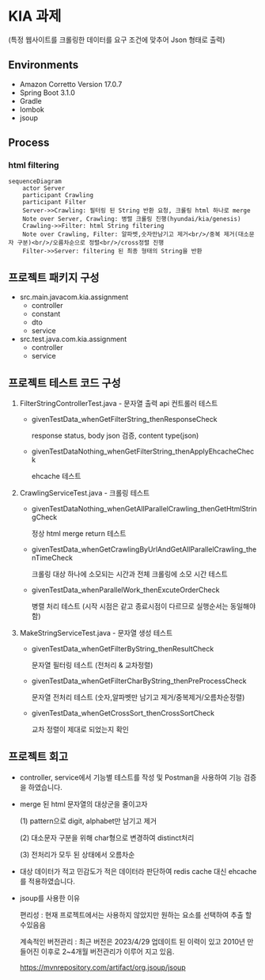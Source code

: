 # KIA 과제 
(특정 웹사이트를 크롤링한 데이터를 요구 조건에 맞추어 Json 형태로 출력)


## Environments
* Amazon Corretto Version 17.0.7
* Spring Boot 3.1.0
* Gradle
* lombok
* jsoup

  
## Process
### html filtering
```mermaid
sequenceDiagram
    actor Server
    participant Crawling
    participant Filter
    Server->>Crawling: 필터링 된 String 반환 요청, 크롤링 html 하나로 merge
    Note over Server, Crawling: 병렬 크롤링 진행(hyundai/kia/genesis)  
    Crawling->>Filter: html String filtering
    Note over Crawling, Filter: 알파벳,숫자만남기고 제거<br/>/중복 제거(대소문자 구분)<br/>/오름차순으로 정렬<br/>/cross정렬 진행
    Filter->>Server: filtering 된 최종 형태의 String을 반환
```


## 프로젝트 패키지 구성
* src.main.javacom.kia.assignment
    * controller
    * constant
    * dto
    * service
* src.test.java.com.kia.assignment
    * controller
    * service


## 프로젝트 테스트 코드 구성 
1. FilterStringControllerTest.java - 문자열 출력 api 컨트롤러 테스트
    * givenTestData_whenGetFilterString_thenResponseCheck
      
      response status, body json 검증, content type(json)
      
    * givenTestDataNothing_whenGetFilterString_thenApplyEhcacheCheck
      
      ehcache 테스트
      
3. CrawlingServiceTest.java - 크롤링 테스트
    * givenTestDataNothing_whenGetAllParallelCrawling_thenGetHtmlStringCheck
      
      정상 html merge return 테스트
      
    * givenTestData_whenGetCrawlingByUrlAndGetAllParallelCrawling_thenTimeCheck
      
      크롤링 대상 하나에 소모되는 시간과 전체 크롤링에 소모 시간 테스트
      
    * givenTestData_whenParallelWork_thenExcuteOrderCheck
      
      병렬 처리 테스트 (시작 시점은 같고 종료시점이 다르므로 실행순서는 동일해야함)
      
4. MakeStringServiceTest.java - 문자열 생성 테스트
    * givenTestData_whenGetFilterByString_thenResultCheck
      
      문자열 필터링 테스트 (전처리 & 교차정렬)
      
    * givenTestData_whenGetFilterCharByString_thenPreProcessCheck
      
      문자열 전처리 테스트 (숫자,알파벳만 남기고 제거/중복제거/오름차순정렬)

    * givenTestData_whenGetCrossSort_thenCrossSortCheck

      교차 정렬이 제대로 되었는지 확인
         

## 프로젝트 회고
* controller, service에서 기능별 테스트를 작성 및 Postman을 사용하여 기능 검증을 하였습니다. 
* merge 된 html 문자열의 대상군을 줄이고자

  (1) pattern으로 digit, alphabet만 남기고 제거

  (2) 대소문자 구분을 위해 char형으로 변경하여 distinct처리

  (3) 전처리가 모두 된 상태에서 오름차순

* 대상 데이터가 적고 민감도가 적은 데이터라 판단하여  redis cache 대신 ehcache를 적용하였습니다.  
* jsoup를 사용한 이유

  편리성 : 현재 프로젝트에서는 사용하지 않았지만 원하는 요소를 선택하여 추출 할 수있음음
  
  계속적인 버전관리 : 최근 버전은 2023/4/29 업데이트 된 이력이 있고 2010년 만들어진 이후로 2~4개월 버전관리가 이루어 지고 있음.
  
  https://mvnrepository.com/artifact/org.jsoup/jsoup
      

